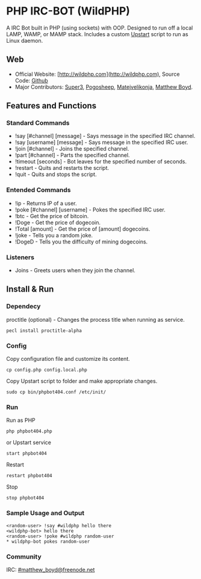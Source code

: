 # PHP IRC-BOT (WildPHP)
A IRC Bot built in PHP (using sockets) with OOP. Designed to run off a local LAMP, WAMP, or MAMP stack.
Includes a custom [Upstart](http://upstart.ubuntu.com/) script to run as Linux daemon.

Web
-------
* Official Website: [http://wildphp.com](http://wildphp.com), Source Code: [Github](https://github.com/pogosheep/IRC-Bot)
* Major Contributors: [Super3](http://super3.org), [Pogosheep](http://layne-obserdia.de), [Matejvelikonja](http://velikonja.si), [Matthew Boyd](http://matt.coldcity.com).

## Features and Functions

### Standard Commands

* !say [#channel] [message] - Says message in the specified IRC channel.
* !say [username] [message] - Says message in the specified IRC user.
* !join [#channel] - Joins the specified channel.
* !part [#channel] - Parts the specified channel.
* !timeout [seconds] - Bot leaves for the specified number of seconds.
* !restart - Quits and restarts the script.
* !quit - Quits and stops the script.

### Entended Commands

* !ip - Returns IP of a user.
* !poke [#channel] [username] - Pokes the specified IRC user.
* !btc - Get the price of bitcoin.
* !Doge - Get the price of dogecoin.
* !Total [amount] - Get the price of [amount] dogecoins.
* !joke - Tells you a random joke.
* !DogeD - Tells you the difficulty of mining dogecoins.


### Listeners


* Joins - Greets users when they join the channel.

## Install & Run

### Dependecy

proctitle (optional) - Changes the process title when running as service.

    pecl install proctitle-alpha

### Config

Copy configuration file and customize its content.

    cp config.php config.local.php

Copy Upstart script to folder and make appropriate changes.

    sudo cp bin/phpbot404.conf /etc/init/

### Run

Run as PHP

    php phpbot404.php

or Upstart service

    start phpbot404

Restart

    restart phpbot404

Stop

    stop phpbot404

### Sample Usage and Output

    <random-user> !say #wildphp hello there
    <wildphp-bot> hello there
    <random-user> !poke #wildphp random-user
    * wildphp-bot pokes random-user
    
### Community

IRC: [#matthew_boyd@freenode.net](http://webchat.freenode.net/?channels=matthew_boyd)
